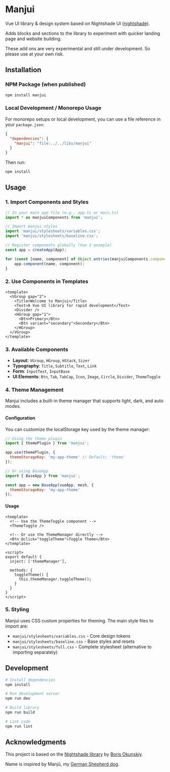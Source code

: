 # Manjui

Vue UI library & design system based on Nightshade UI ([nightshade](https://www.npmjs.com/package/nightshade)).

Adds blocks and sections to the library to experiment with quicker landing page and website building.

These add ons are very experimental and still under development. So please use at your own risk.

## Installation

### NPM Package (when published)
```bash
npm install manjui
```

### Local Development / Monorepo Usage
For monorepo setups or local development, you can use a file reference in your `package.json`:

```json
{
  "dependencies": {
    "manjui": "file:../../libs/manjui"
  }
}
```

Then run:
```bash
npm install
```

## Usage

### 1. Import Components and Styles

```javascript
// In your main app file (e.g., app.ts or main.ts)
import * as manjuiComponents from 'manjui';

// Import manjui styles
import 'manjui/stylesheets/variables.css';
import 'manjui/stylesheets/baseline.css';

// Register components globally (Vue 3 example)
const app = createApp(App);

for (const [name, component] of Object.entries(manjuiComponents.components || {})) {
    app.component(name, component);
}
```

### 2. Use Components in Templates

```vue
<template>
  <VGroup gap="2">
    <Title>Welcome to Manjui</Title>
    <Text>A Vue UI library for rapid development</Text>
    <Divider />
    <HGroup gap="1">
      <Btn>Primary</Btn>
      <Btn variant="secondary">Secondary</Btn>
    </HGroup>
  </VGroup>
</template>
```

### 3. Available Components

- **Layout**: `VGroup`, `HGroup`, `HStack`, `Sizer`
- **Typography**: `Title`, `Subtitle`, `Text`, `Link`
- **Form**: `InputText`, `InputBase`
- **UI Elements**: `Btn`, `Tab`, `TabCap`, `Icon`, `Image`, `Circle`, `Divider`, `ThemeToggle`

### 4. Theme Management

Manjui includes a built-in theme manager that supports light, dark, and auto modes.

#### Configuration

You can customize the localStorage key used by the theme manager:

```javascript
// Using the theme plugin
import { themePlugin } from 'manjui';

app.use(themePlugin, {
  themeStorageKey: 'my-app-theme' // Default: 'theme'
});

// Or using BaseApp
import { BaseApp } from 'manjui';

const app = new BaseApp(vueApp, mesh, {
  themeStorageKey: 'my-app-theme'
});
```

#### Usage

```vue
<template>
  <!-- Use the ThemeToggle component -->
  <ThemeToggle />

  <!-- Or use the ThemeManager directly -->
  <Btn @click="toggleTheme">Toggle Theme</Btn>
</template>

<script>
export default {
  inject: ['themeManager'],

  methods: {
    toggleTheme() {
      this.themeManager.toggleTheme();
    }
  }
}
</script>
```

### 5. Styling

Manjui uses CSS custom properties for theming. The main style files to import are:

- `manjui/stylesheets/variables.css` - Core design tokens
- `manjui/stylesheets/baseline.css` - Base styles and resets
- `manjui/stylesheets/full.css` - Complete stylesheet (alternative to importing separately)

## Development

```bash
# Install dependencies
npm install

# Run development server
npm run dev

# Build library
npm run build

# Lint code
npm run lint
```

## Acknowledgments

This project is based on the [Nightshade library](https://github.com/inca/nightshade) by [Boris Okunskiy](https://github.com/inca).

Name is inspired by Manjū, my [German Shepherd dog](https://youtube.com/shorts/tMCEoOB6cY0?si=rrYvELgXdk4O1uuI).
